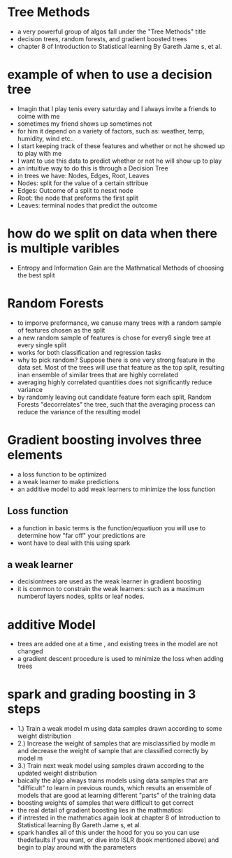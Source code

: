 #  Tree Methods
* a very powerful group of algos fall under the "Tree Methods" title
* decision trees, random forests, and gradient boosted trees
* chapter 8  of Introduction to Statistical learning By Gareth Jame s, et al.

# example of when to use a decision tree
*  Imagin that I play tenis every saturday and I always invite a friends to coime with me
* sometimes my friend shows up sometimes not
* for him it depend  on a variety of factors, such as:  weather, temp, humidity, wind etc..
* I start keeping track of these features and whether or not he showed up to play with me
* I want to use this data to predict whether or not he will show up to play
* an intuitive way to do this is through a Decision Tree
* in trees we have: Nodes, Edges, Root, Leaves
* Nodes: split for the value of a certain sttribue
* Edges: Outcome of a split to nesxt node
* Root: the node that preforms the first split
* Leaves: terminal nodes that predict the outcome

# how do we split on data when there is multiple varibles
* Entropy and Information Gain are the Mathmatical Methods of choosing the best split 

# Random Forests
* to imporve preformance, we canuse many trees with a random sample of features chosen as the split
* a new random sample of features is chose for every8 single tree at every single split
* works for both classification and regression tasks
* why to pick random? Suppose there is one very strong feature in the data set. Most of the trees will use that feature as the top split, resulting inan ensemble of similar trees that are highly correlated
*  averaging highly correlated quantities does not significantly reduce variance
* by randomly leaving out candidate feature form each split, Random Forests "decorrelates" the tree, such that the averaging process can reduce the variance of the resulting model

# Gradient boosting involves three  elements
*  a loss function to be optimized
* a weak learner to make predictions
* an additive model to add weak learners to minimize the loss function
##  Loss function
* a function in basic terms is the function/equatiuon you will use to determine how "far off" your predictions are
* wont have to deal with this using spark
## a weak learner
* decisiontrees are used as the weak learner in gradient boosting
* it is common to constrain the weak learners: such as a maximum numberof layers nodes, splits or leaf nodes.
# additive Model
* trees are added one at a time , and existing trees in the model are not changed
* a gradient descent procedure is used to minimize the loss when adding trees

# spark and grading boosting in 3 steps
* 1.) Train a weak model m using data samples drawn  according to some weight distribution
* 2.) Increase the weight of samples that are misclassified by modle m and decrease the weight of sample that are classified correctly by model m
* 3.) Train next weak model using samples drawn according to the updated weight distribution
* baically the algo always trains models using data samples that are "difficult" to learn in previous rounds, which results an ensemble of models that are good at learning different "parts" of the training data
* boosting weights of samples that were difficult to get correct
* the real detail of gradient boosting lies in the mathmaticsi
* if intrested in the mathmatics again look at chapter 8  of Introduction to Statistical learning By Gareth Jame s, et al.
* spark handles all of this under the hood for you so you can use thedefaults if you want, or dive into ISLR (book mentioned above) and begin to play around with the parameters


 

